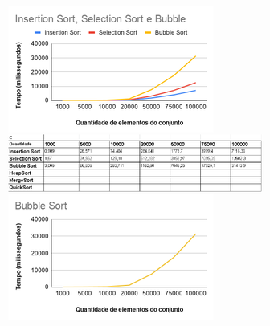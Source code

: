![alt text](https://github.com/gustavolimav/C/blob/main/EstruturasDeDados/Algoritmos%20de%20ordenação/bubblesort/glvm_pmama_algoritmos_grafico_c.jpg)
![alt text](https://github.com/gustavolimav/C/blob/main/EstruturasDeDados/Algoritmos%20de%20ordenação/bubblesort/glvm_pmama_bubble_sort_tabela_c.jpg)
![alt text](https://github.com/gustavolimav/C/blob/main/EstruturasDeDados/Algoritmos%20de%20ordenação/bubblesort/glvm_pmama_insertioon_sort_grafico_c.jpg)
